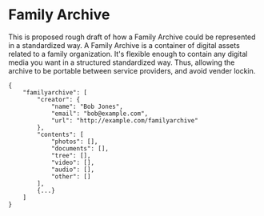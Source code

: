 # Family Archive
This is proposed rough draft of how a Family Archive could be represented in a standardized way. A Family Archive is a container of digital assets related to a family organization. It's flexible enough to contain any digital media you want in a structured standardized way. Thus, allowing the archive to be portable between service providers, and avoid vender lockin.
```
{
	"familyarchive": [
        "creator": {
			"name": "Bob Jones",
            "email": "bob@example.com",
			"url": "http://example.com/familyarchive"
        },
        "contents": [
            "photos": [],
            "documents": [],
            "tree": [],
            "video": [],
            "audio": [],
            "other": []
        ],
        {...}
    ]
}
```